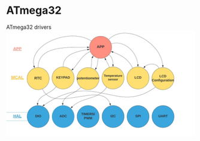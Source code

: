 # ATmega32
ATmega32 drivers 
![atmega32](https://github.com/Tariq96/ATmega32/blob/master/images/atmega32.jpeg)
